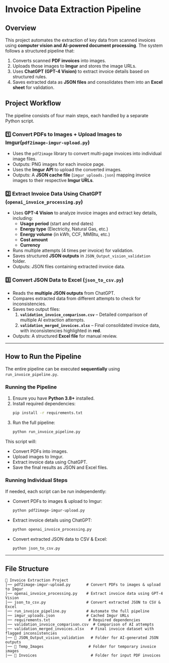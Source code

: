 # **Invoice Data Extraction Pipeline**

## **Overview**
This project automates the extraction of key data from scanned invoices using **computer vision and AI-powered document processing**. The system follows a structured pipeline that:
1. Converts scanned **PDF invoices** into images.
2. Uploads those images to **Imgur** and stores the image URLs.
3. Uses **ChatGPT (GPT-4 Vision)** to extract invoice details based on structured rules.
4. Saves extracted data as **JSON files** and consolidates them into an **Excel sheet** for validation.

## **Project Workflow**
The pipeline consists of four main steps, each handled by a separate Python script.

### **1️⃣ Convert PDFs to Images + Upload Images to Imgur(`pdf2image-imgur-upload.py`)**
- Uses the `pdf2image` library to convert multi-page invoices into individual image files.
- Outputs: PNG images for each invoice page.
- Uses the **Imgur API** to upload the converted images.
- Outputs: A **JSON cache file** (`imgur_uploads.json`) mapping invoice images to their respective **Imgur URLs**.

### **2️⃣ Extract Invoice Data Using ChatGPT (`openai_invoice_processing.py`)**
- Uses **GPT-4 Vision** to analyze invoice images and extract key details, including:
  - **Usage period** (start and end dates)
  - **Energy type** (Electricity, Natural Gas, etc.)
  - **Energy volume** (in kWh, CCF, MMBtu, etc.)
  - **Cost amount** 
  - **Currency**
- Runs multiple attempts (4 times per invoice) for validation.
- Saves structured **JSON outputs** in `JSON_Output_vision_validation` folder.
- Outputs: JSON files containing extracted invoice data.

### **3️⃣ Convert JSON Data to Excel (`json_to_csv.py`)**
- Reads the **multiple JSON outputs** from ChatGPT.
- Compares extracted data from different attempts to check for inconsistencies.
- Saves two output files:
  1. **`validation_invoice_comparison.csv`** – Detailed comparison of multiple AI extraction attempts.
  2. **`validation_merged_invoices.xlsx`** – Final consolidated invoice data, with inconsistencies highlighted in **red**.
- Outputs: A structured **Excel file** for manual review.

---

## **How to Run the Pipeline**
The entire pipeline can be executed **sequentially** using `run_invoice_pipeline.py`.

### **Running the Pipeline**
1. Ensure you have **Python 3.8+** installed.
2. Install required dependencies:
   ```bash
   pip install -r requirements.txt
   ```
3. Run the full pipeline:
   ```bash
   python run_invoice_pipeline.py
   ```

This script will:
- Convert PDFs into images.
- Upload images to Imgur.
- Extract invoice data using ChatGPT.
- Save the final results as JSON and Excel files.

### **Running Individual Steps**
If needed, each script can be run independently:

- Convert PDFs to images & upload to Imgur:
  ```bash
  python pdf2image-imgur-upload.py
  ```
- Extract invoice details using ChatGPT:
  ```bash
  python openai_invoice_processing.py
  ```
- Convert extracted JSON data to CSV & Excel:
  ```bash
  python json_to_csv.py
  ```

---

## **File Structure**
```
📂 Invoice Extraction Project
│── pdf2image-imgur-upload.py       # Convert PDFs to images & upload to Imgur
│── openai_invoice_processing.py    # Extract invoice data using GPT-4 Vision
│── json_to_csv.py                  # Convert extracted JSON to CSV & Excel
│── run_invoice_pipeline.py         # Automate the full pipeline
│── imgur_uploads.json              # Cached Imgur URLs
│── requirements.txt                 # Required dependencies
│── validation_invoice_comparison.csv  # Comparison of AI attempts
│── validation_merged_invoices.xlsx   # Final invoice dataset with flagged inconsistencies
│── 📂 JSON_Output_vision_validation   # Folder for AI-generated JSON outputs
│── 📂 Temp_Images                    # Folder for temporary invoice images
│── 📂 Invoices                        # Folder for input PDF invoices
```

